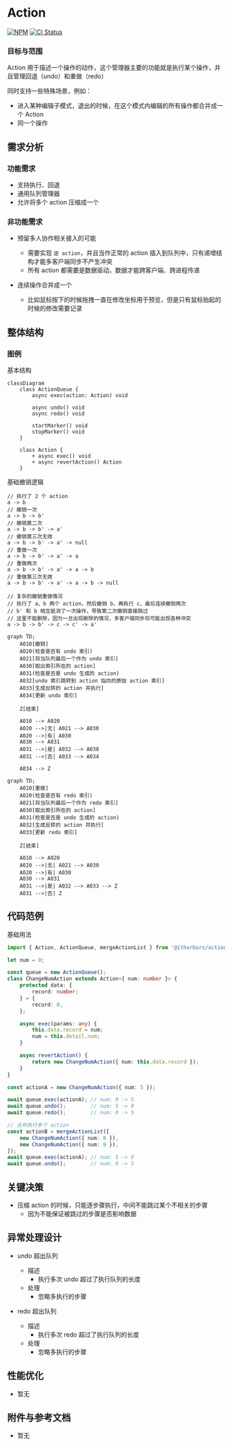 # Action

[![NPM](https://img.shields.io/npm/v/@itharbors/action)](https://www.npmjs.com/package/@itharbors/action)
[![CI Status](https://github.com/itharbors/action/actions/workflows/ci.yaml/badge.svg)](https://github.com/itharbors/action/actions/workflows/ci.yaml)

### 目标与范围

Action 用于描述一个操作的动作，这个管理器主要的功能就是执行某个操作，并且管理回退（undo）和重做（redo）

同时支持一些特殊场景，例如：

- 进入某种编辑子模式，退出的时候，在这个模式内编辑的所有操作都合并成一个 Action
- 同一个操作

## 需求分析

### 功能需求

- 支持执行、回退
- 通用队列管理器
- 允许将多个 action 压缩成一个

### 非功能需求

- 预留多人协作相关接入的可能
    - 需要实现 `逆 action`，并且当作正常的 action 插入到队列中，只有递增结构才能多客户端同步不产生冲突
    - 所有 action 都需要是数据驱动，数据才能跨客户端、跨进程传递

- 连续操作合并成一个
    - 比如鼠标按下的时候拖拽一直在修改坐标用于预览，但是只有鼠标抬起的时候的修改需要记录

## 整体结构

### 图例

基本结构

```mermaid
classDiagram
    class ActionQueue {
        async exec(action: Action) void

        async undo() void
        async redo() void

        startMarker() void
        stopMarker() void
    }

    class Action {
        + async exec() void
        + async revertAction() Action
    }
```

基础撤销逻辑

```
// 执行了 2 个 action
a -> b
// 撤销一次
a -> b -> b'
// 撤销第二次
a -> b -> b' -> a'
// 撤销第三次无效
a -> b -> b' -> a' -> null
// 重做一次
a -> b -> b' -> a' -> a
// 重做两次
a -> b -> b' -> a' -> a -> b
// 重做第三次无效
a -> b -> b' -> a' -> a -> b -> null

// 复杂的撤销重做情况
// 执行了 a、b 两个 action，然后撤销 b，再执行 c，最后连续撤销两次
// b' 和 b 相互抵消了一次操作，导致第二次撤销直接跳过
// 这里不能删除，因为一旦出现删除的情况，多客户端同步将可能出现各种冲突
a -> b -> b' -> c -> c' -> a'
```

```mermaid
graph TD;
    A010[撤销]
    A020(检查是否有 undo 索引)
    A021[将当队列最后一个作为 undo 索引]
    A030[取出索引所在的 action]
    A031(检查是否是 undo 生成的 action)
    A032[undo 索引跳转到 action 指向的原始 action 索引]
    A033[生成反转的 action 并执行]
    A034[更新 undo 索引]

    Z[结束]

    A010 --> A020
    A020 -->|无| A021 --> A030
    A020 -->|有| A030
    A030 --> A031
    A031 -->|是| A032 --> A030
    A031 -->|否| A033 --> A034

    A034 --> Z
```

```mermaid
graph TD;
    A010[重做]
    A020(检查是否有 redo 索引)
    A021[将当队列最后一个作为 redo 索引]
    A030[取出索引所在的 action]
    A031(检查是否是 undo 生成的 action)
    A032[生成反转的 action 并执行]
    A033[更新 redo 索引]

    Z[结束]

    A010 --> A020
    A020 -->|无| A021 --> A030
    A020 -->|有| A030
    A030 --> A031
    A031 -->|是| A032 --> A033 --> Z
    A031 -->|否| Z
```

## 代码范例

基础用法

```typescript
import { Action, ActionQueue, mergeActionList } from '@itharbors/action';

let num = 0;

const queue = new ActionQueue();
class ChangeNumAction extends Action<{ num: number }> {
    protected data: {
        record: number;
    } = {
        record: 0,
    };

    async exec(params: any) {
        this.data.record = num;
        num = this.detail.num;
    }

    async revertAction() {
        return new ChangeNumAction({ num: this.data.record });
    }
}

const actionA = new ChangeNumAction({ num: 5 });

await queue.exec(actionA); // num: 0 -> 5
await queue.undo();        // num: 5 -> 0
await queue.redo();        // num: 0 -> 5

// 合并执行多个 action
const actionB = mergeActionList([
    new ChangeNumAction({ num: 8 }),
    new ChangeNumAction({ num: 9 }),
]);
await queue.exec(actionA); // num: 5 -> 9
await queue.undo();        // num: 9 -> 5
```

## 关键决策

- 压缩 action 的时候，只能逐步骤执行，中间不能跳过某个不相关的步骤
    - 因为不能保证被跳过的步骤是否影响数据

## 异常处理设计

- undo 超出队列
    - 描述
        - 执行多次 undo 超过了执行队列的长度
    - 处理
        - 忽略多执行的步骤

- redo 超出队列
    - 描述
        - 执行多次 redo 超过了执行队列的长度
    - 处理
        - 忽略多执行的步骤

## 性能优化

- 暂无

## 附件与参考文档

- 暂无